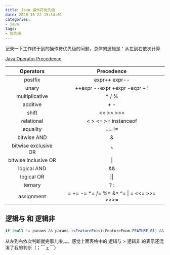 ```yaml
---
title: Java 操作符优先级
date: 2020-10-22 15:14:01
categories:
- java
tags:
- 优先级
---
```


记录一下工作终于到的操作符优先级的问题，总体的逻辑是：从左到右依次计算

[Java Operator Precedence](https://docs.oracle.com/javase/tutorial/java/nutsandbolts/operators.html)

|      Operators       |                Precedence                |
| :------------------: | :--------------------------------------: |
|       postfix        |              expr++ expr--               |
|        unary         |      ++expr --expr +expr -expr ~ !       |
|    multiplicative    |                  * / %                   |
|       additive       |                   + -                    |
|        shift         |                << >> >>>                 |
|      relational      |           < > <= >= instanceof           |
|       equality       |                  == !=                   |
|     bitwise AND      |                    &                     |
| bitwise exclusive OR |                    ^                     |
| bitwise inclusive OR |                    \|                    |
|     logical AND      |                    &&                    |
|      logical OR      |                   \|\|                   |
|       ternary        |                   ? :                    |
|      assignment      | = += -= *= /= %= &= ^= \| = <<= >>= >>>= |


## 逻辑与 和 逻辑非

```java
if (null != params && params.isFeatureExist(FeatureEnum.FEATURE_01) && !(ElementTypeEnum.ADDRESS.equals(Element.getElementTypeEnum()) || ElementTypeEnum.BUSINESS_ADDRESS.equals(Element.getElementTypeEnum())) && !ElementTypeEnum.PERSON_GLOBAL_INFO.getElementId().equals(Element.getId()))
```

从左到右依次判断就完事儿啦。。。感觉上面表格中的 逻辑与 > 逻辑非 的表示还混淆了我的判断（；￣ェ￣）
